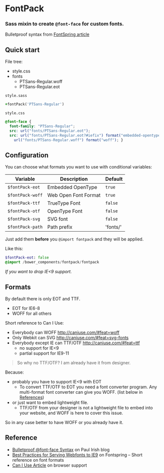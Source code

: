 # FontPack

### Sass mixin to create `@font-face` for custom fonts.

Bulletproof syntax from [FontSpring article](http://www.fontspring.com/blog/the-new-bulletproof-font-face-syntax)

## Quick start

File tree:

- style.css
- fonts
	- PTSans-Regular.woff
	- PTSans-Regular.eot

`style.sass`

```sass
+fontPack('PTSans-Regular')
```

`style.css`

```css
@font-face {
  font-family: "PTSans-Regular";
  src: url("fonts/PTSans-Regular.eot");
  src: url("fonts/PTSans-Regular.eot?#iefix") format("embedded-opentype"),
  	url("fonts/PTSans-Regular.woff") format("woff"); }
```

## Configuration

You can choose what formats you want to use with conditional variables:

Variable | Description | Default
---|---|---
`$fontPack-eot` | Embedded OpenType | `true`
`$fontPack-woff` | Web Open Font Format | `true`
`$fontPack-ttf` | TrueType Font | `false`
`$fontPack-otf` | OpenType Font | `false`
`$fontPack-svg` | SVG font | `false`
`$fontPack-path`| Path prefix | 'fonts/'

Just add them **before** you `@import fontpack` and they will be applied.

Like this:

```sass
$fontPack-eot: false
@import /bower_components/fontpack/fontpack
```

*If you want to drop IE<9 support.*

## Formats

By default there is only EOT and TTF.

- EOT for IE6-8
- WOFF for all others

Short reference to Can I Use:

- Everybody can WOFF http://caniuse.com/#feat=woff
- Only Webkit can SVG http://caniuse.com/#feat=svg-fonts
- Everybody except IE can TTF/OTF http://caniuse.com/#feat=ttf
	- no support for IE<9
	- partial support for IE9-11

> So why no TTF/OTF? I am already have it from designer.

Because:
- probably you have to support IE<9 with EOT
	- To convert TTF/OTF to EOT you need a font converter program. Any multi-format font converter can give you WOFF. (list below in [References](#references))
- or just want to embed lightweight file.
	- TTF/OTF from your designer is not a lightweight file to embed into your website, and WOFF is here to cover this issue.

So in any case better to have WOFF or you already have it.

## Reference

- [Bulletproof @font-face Syntax](http://www.paulirish.com/2009/bulletproof-font-face-implementation-syntax/) on Paul Irish blog
- [Best Practices for Serving Webfonts to IE9](http://www.fontspring.com/blog/fixing-ie9-font-face-problems) on Fontspring – Short reference on font formats
- [Can I Use Article](http://caniuse.com/#feat=ttf) on browser support
